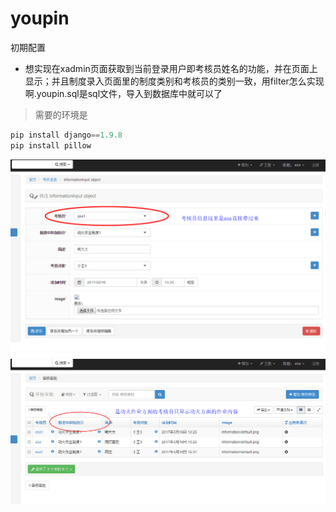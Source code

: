 # youpin
初期配置
- 想实现在xadmin页面获取到当前登录用户即考核员姓名的功能，并在页面上显示；并且制度录入页面里的制度类别和考核员的类别一致，用filter怎么实现啊.youpin.sql是sql文件，导入到数据库中就可以了
> 需要的环境是
```python
pip install django==1.9.8
pip install pillow
```
![图1](https://github.com/lightlogic5/youpin/blob/develop/nonono/1.png)
![图2](https://github.com/lightlogic5/youpin/blob/develop/nonono/2.png)
